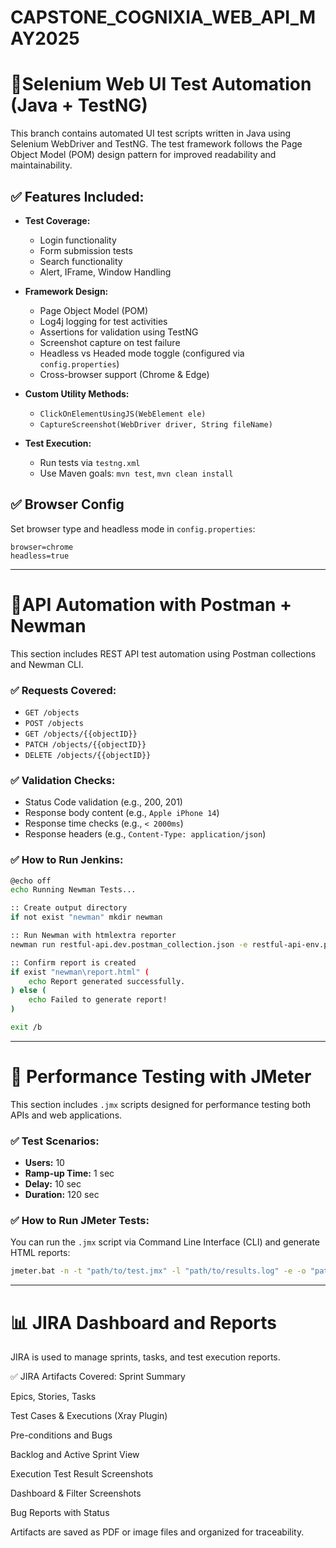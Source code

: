 # CAPSTONE_COGNIXIA_WEB_API_MAY2025

# 🔹Selenium Web UI Test Automation (Java + TestNG)

This branch contains automated UI test scripts written in Java using Selenium WebDriver and TestNG. The test framework follows the Page Object Model (POM) design pattern for improved readability and maintainability.

## ✅ Features Included:

- **Test Coverage:**
  - Login functionality
  - Form submission tests
  - Search functionality
  - Alert, IFrame, Window Handling

- **Framework Design:**
  - Page Object Model (POM)
  - Log4j logging for test activities
  - Assertions for validation using TestNG
  - Screenshot capture on test failure
  - Headless vs Headed mode toggle (configured via `config.properties`)
  - Cross-browser support (Chrome & Edge)

- **Custom Utility Methods:**
  - `ClickOnElementUsingJS(WebElement ele)`
  - `CaptureScreenshot(WebDriver driver, String fileName)`

- **Test Execution:**
  - Run tests via `testng.xml`
  - Use Maven goals: `mvn test`, `mvn clean install`

## ✅ Browser Config

Set browser type and headless mode in `config.properties`:

```properties
browser=chrome
headless=true
 ```

---

# 🔹API Automation with Postman + Newman

This section includes REST API test automation using Postman collections and Newman CLI.

### ✅ Requests Covered:
- `GET /objects`
- `POST /objects`
- `GET /objects/{{objectID}}`
- `PATCH /objects/{{objectID}}`
- `DELETE /objects/{{objectID}}`

### ✅ Validation Checks:
- Status Code validation (e.g., 200, 201)
- Response body content (e.g., `Apple iPhone 14`)
- Response time checks (e.g., `< 2000ms`)
- Response headers (e.g., `Content-Type: application/json`)

### ✅ How to Run Jenkins:
```bash
@echo off
echo Running Newman Tests...

:: Create output directory
if not exist "newman" mkdir newman

:: Run Newman with htmlextra reporter
newman run restful-api.dev.postman_collection.json -e restful-api-env.postman_environment.json --insecure -r htmlextra --reporter-htmlextra-export newman\report.html

:: Confirm report is created
if exist "newman\report.html" (
    echo Report generated successfully.
) else (
    echo Failed to generate report!
)

exit /b
```
---

# 🚀 Performance Testing with JMeter

This section includes `.jmx` scripts designed for performance testing both APIs and web applications.

### ✅ Test Scenarios:

- **Users:** 10
- **Ramp-up Time:** 1 sec
- **Delay:** 10 sec
- **Duration:** 120 sec

### ✅ How to Run JMeter Tests:

You can run the `.jmx` script via Command Line Interface (CLI) and generate HTML reports:

```bash
jmeter.bat -n -t "path/to/test.jmx" -l "path/to/results.log" -e -o "path/to/HTMLReport"
```
---
# 📊 JIRA Dashboard and Reports
JIRA is used to manage sprints, tasks, and test execution reports.

✅ JIRA Artifacts Covered:
Sprint Summary

Epics, Stories, Tasks

Test Cases & Executions (Xray Plugin)

Pre-conditions and Bugs

Backlog and Active Sprint View

Execution Test Result Screenshots

Dashboard & Filter Screenshots

Bug Reports with Status

Artifacts are saved as PDF or image files and organized for traceability.
